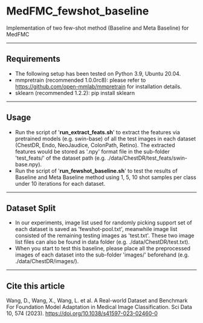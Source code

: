 # MedFMC_fewshot_baseline
Implementation of two few-shot method (Baseline and Meta Baseline) for MedFMC
****
## Requirements
* The following setup has been tested on Python 3.9, Ubuntu 20.04.  
* mmpretrain (recommended 1.0.0rc8): please refer to https://github.com/open-mmlab/mmpretrain for installation details.     
* sklearn (recommended 1.2.2): pip install sklearn  
****
## Usage 
* Run the script of '**run_extract_feats.sh**' to extract the features via pretrained models (e.g. swin-base) of all the test images in each dataset (ChestDR, Endo, NeoJaudice, ColonPath, Retino). The extracted features would be stored as '.npy' format file in the sub-folder 'test_feats/' of the dataset path (e.g. ./data/ChestDR/test_feats/swin-base.npy).   
* Run the script of '**run_fewshot_baseline.sh**' to test the results of Baseline and Meta Baseline method using 1, 5, 10 shot samples per class under 10 iterations for each dataset. 
****
## Dataset Split
* In our experiments, image list used for randomly picking support set of each dataset is saved as 'fewshot-pool.txt', meanwhile image list consisted of the remaining testing images as 'test.txt'. These two image list files can also be found in data folder (e.g. ./data/ChestDR/test.txt).
* When you start to test this baseline, please place all the preprocessed images of each dataset into the sub-folder 'images/' beforehand (e.g. ./data/ChestDR/images/).   
****
## Cite this article
Wang, D., Wang, X., Wang, L. et al. A Real-world Dataset and Benchmark For Foundation Model Adaptation in Medical Image Classification. Sci Data 10, 574 (2023). https://doi.org/10.1038/s41597-023-02460-0
